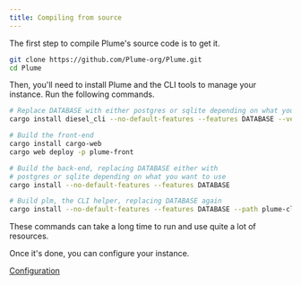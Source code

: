 ```yaml
---
title: Compiling from source
---
```


The first step to compile Plume's source code is to get it.

```bash
git clone https://github.com/Plume-org/Plume.git
cd Plume
```

Then, you'll need to install Plume and the CLI tools to manage your instance.
Run the following commands.

```bash
# Replace DATABASE with either postgres or sqlite depending on what you want to use
cargo install diesel_cli --no-default-features --features DATABASE --version '=1.3.0'

# Build the front-end
cargo install cargo-web
cargo web deploy -p plume-front

# Build the back-end, replacing DATABASE either with
# postgres or sqlite depending on what you want to use
cargo install --no-default-features --features DATABASE

# Build plm, the CLI helper, replacing DATABASE again
cargo install --no-default-features --features DATABASE --path plume-cli
```

These commands can take a long time to run and use quite a lot of resources.

Once it's done, you can configure your instance.

<a class="action" href="/installation/config">Configuration</a>
